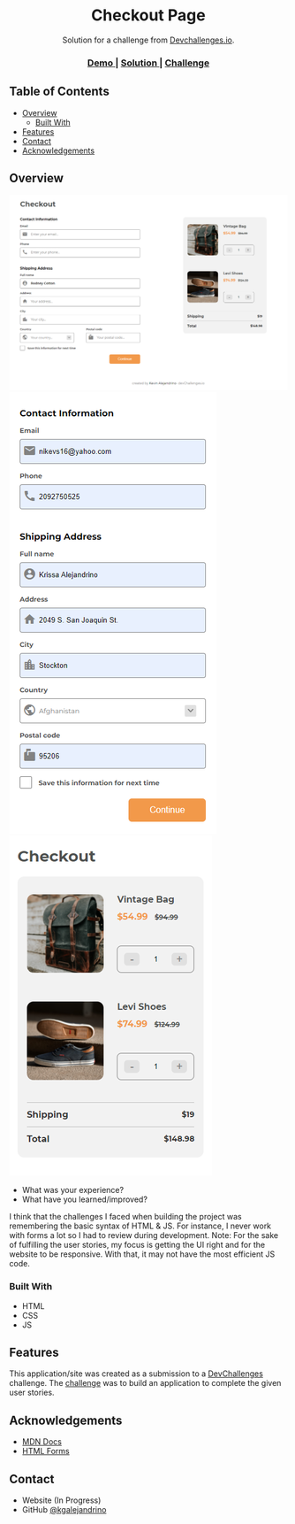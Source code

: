<!-- Please update value in the {}  -->

<h1 align="center">Checkout Page</h1>

<div align="center">
   Solution for a challenge from  <a href="http://devchallenges.io" target="_blank">Devchallenges.io</a>.
</div>

<div align="center">
  <h3>
    <a href="https://dc-checkoutpage.netlify.app/">
      Demo
    </a>
    <span> | </span>
    <a href="https://github.com/kgalejandrino/DevChallenges--CheckoutPage">
      Solution
    </a>
    <span> | </span>
    <a href="https://devchallenges.io/challenges/0J1NxxGhOUYVqihwegfO">
      Challenge
    </a>
  </h3>
</div>

<!-- TABLE OF CONTENTS -->

## Table of Contents

- [Overview](#overview)
  - [Built With](#built-with)
- [Features](#features)
- [Contact](#contact)
- [Acknowledgements](#acknowledgements)

<!-- OVERVIEW -->

## Overview

![desktop-screenshot](https://github.com/kgalejandrino/DevChallenges/blob/main/Responsive%20Web%20Developer/Checkout_Page/images/desktop-screenshot.PNG)
![mobile-screenshot1](https://github.com/kgalejandrino/DevChallenges/blob/main/Responsive%20Web%20Developer/Checkout_Page/images/mobile-screenshot1.PNG)
![mobile-screenshot2](https://github.com/kgalejandrino/DevChallenges/blob/main/Responsive%20Web%20Developer/Checkout_Page/images/mobile-screenshot2.PNG)


- What was your experience?
- What have you learned/improved?

I think that the challenges I faced when building the project was remembering the basic syntax of HTML & JS. For instance, I never work with forms a lot so I had to review during development. Note: For the sake of fulfilling the user stories, my focus is getting the UI right and for the website to be responsive. With that, it may not have the most efficient JS code. 

### Built With

<!-- This section should list any major frameworks that you built your project using. Here are a few examples.-->

- HTML
- CSS
- JS

## Features

<!-- List the features of your application or follow the template. Don't share the figma file here :) -->

This application/site was created as a submission to a [DevChallenges](https://devchallenges.io/challenges) challenge. The [challenge](https://devchallenges.io/challenges/0J1NxxGhOUYVqihwegfO) was to build an application to complete the given user stories.

## Acknowledgements

<!-- This section should list any articles or add-ons/plugins that helps you to complete the project. This is optional but it will help you in the future. For exmpale -->

- [MDN Docs](https://developer.mozilla.org/en-US/docs/Web/JavaScript)
- [HTML Forms](https://www.w3schools.com/html/html_forms.asp)

## Contact

- Website (In Progress)
- GitHub [@kgalejandrino](https://github.com/kgalejandrino)
